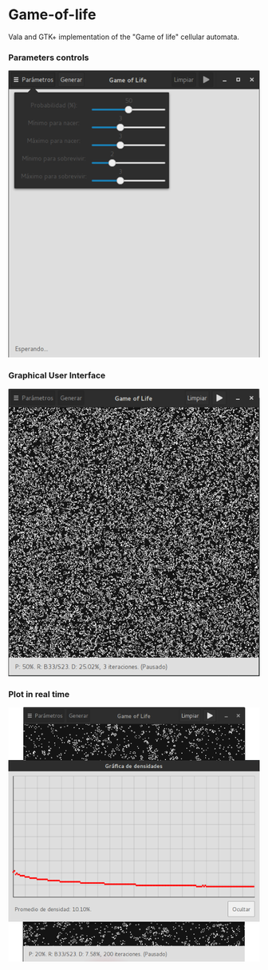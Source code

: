 # Game-of-life
Vala and GTK+ implementation of the "Game of life" cellular automata.

### Parameters controls
![Parameters controls](img/controls.png)

### Graphical User Interface
![Graphical User Interface](img/gui.png)

### Plot in real time
![Plot in real time](img/plot.png)

